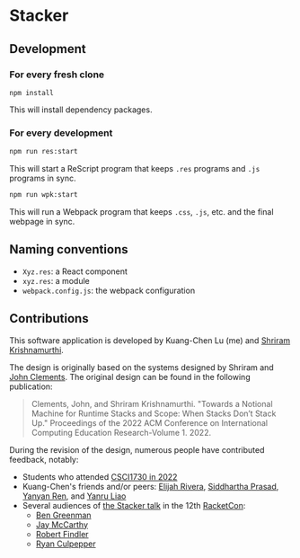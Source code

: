 # Stacker

## Development

### For every fresh clone

```
npm install
```

This will install dependency packages.

### For every development

```sh
npm run res:start
```

This will start a ReScript program that keeps `.res` programs and `.js` programs in sync.


```sh
npm run wpk:start
```

This will run a Webpack program that keeps `.css`, `.js`, etc. and the final webpage in sync.

## Naming conventions

- `Xyz.res`: a React component
- `xyz.res`: a module
- `webpack.config.js`: the webpack configuration

## Contributions

This software application is developed by Kuang-Chen Lu (me) and [Shriram Krishnamurthi](https://cs.brown.edu/~sk/).

The design is originally based on the systems designed by Shriram and [John Clements](https://www.brinckerhoff.org/).
The original design can be found in the following publication:

> Clements, John, and Shriram Krishnamurthi. "Towards a Notional Machine for Runtime Stacks and Scope:
When Stacks Don’t Stack Up." Proceedings of the 2022 ACM Conference on
International Computing Education Research-Volume 1. 2022.

During the revision of the design, numerous people have contributed feedback, notably:

- Students who attended [CSCI1730 in 2022](https://cs.brown.edu/courses/cs173/2022/)
- Kuang-Chen's friends and/or peers:
  [Elijah Rivera](https://www.elijahrivera.com/),
  [Siddhartha Prasad](https://www.siddharthaprasad.com),
  [Yanyan Ren](https://yanyanr.github.io/), and
  [Yanru Liao](https://www.linkedin.com/in/yanru-liao-7780b2243/)
- Several audiences of [the Stacker talk](https://youtu.be/y42WZS4spfo) in the 12th
  [RacketCon](https://con.racket-lang.org/):
  - [Ben Greenman](https://cs.brown.edu/people/bgreenma/)
  - [Jay McCarthy](https://jeapostrophe.github.io/)
  - [Robert Findler](https://users.cs.northwestern.edu/~robby/)
  - [Ryan Culpepper](https://www.ccs.neu.edu/home/ryanc/)
